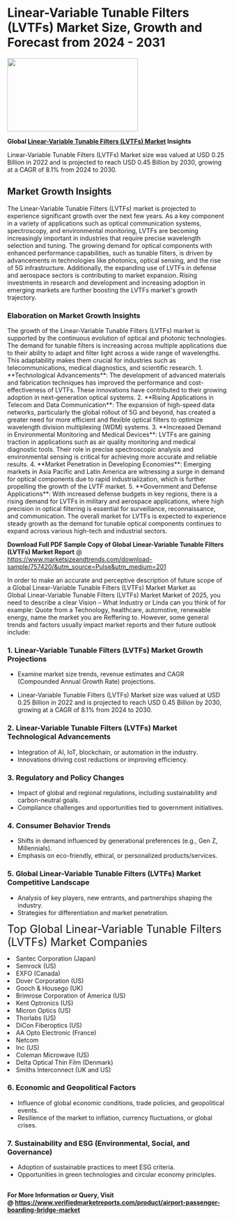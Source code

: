 <H1>Linear-Variable Tunable Filters (LVTFs) Market Size, Growth and Forecast from 2024 - 2031</H1><img class="aligncenter size-medium wp-image-584254" src="https://thirdeyenews.in/wp-content/uploads/2024/09/Global-Market-Research-300x168.jpeg" alt="" width="300" height="168" /><p><strong>Global&nbsp;<a href="https://www.marketsizeandtrends.com/download-sample/757420/&amp;utm_source=Pulse&amp;utm_medium=201">Linear-Variable Tunable Filters (LVTFs) Market</a> Insights</strong></p><p>Linear-Variable Tunable Filters (LVTFs) Market size was valued at USD 0.25 Billion in 2022 and is projected to reach USD 0.45 Billion by 2030, growing at a CAGR of 8.1% from 2024 to 2030.</p><p><h2>Market Growth Insights</h2> The Linear-Variable Tunable Filters (LVTFs) market is projected to experience significant growth over the next few years. As a key component in a variety of applications such as optical communication systems, spectroscopy, and environmental monitoring, LVTFs are becoming increasingly important in industries that require precise wavelength selection and tuning. The growing demand for optical components with enhanced performance capabilities, such as tunable filters, is driven by advancements in technologies like photonics, optical sensing, and the rise of 5G infrastructure. Additionally, the expanding use of LVTFs in defense and aerospace sectors is contributing to market expansion. Rising investments in research and development and increasing adoption in emerging markets are further boosting the LVTFs market's growth trajectory. <h3>Elaboration on Market Growth Insights</h3> The growth of the Linear-Variable Tunable Filters (LVTFs) market is supported by the continuous evolution of optical and photonic technologies. The demand for tunable filters is increasing across multiple applications due to their ability to adapt and filter light across a wide range of wavelengths. This adaptability makes them crucial for industries such as telecommunications, medical diagnostics, and scientific research. 1. **Technological Advancements**: The development of advanced materials and fabrication techniques has improved the performance and cost-effectiveness of LVTFs. These innovations have contributed to their growing adoption in next-generation optical systems. 2. **Rising Applications in Telecom and Data Communication**: The expansion of high-speed data networks, particularly the global rollout of 5G and beyond, has created a greater need for more efficient and flexible optical filters to optimize wavelength division multiplexing (WDM) systems. 3. **Increased Demand in Environmental Monitoring and Medical Devices**: LVTFs are gaining traction in applications such as air quality monitoring and medical diagnostic tools. Their role in precise spectroscopic analysis and environmental sensing is critical for achieving more accurate and reliable results. 4. **Market Penetration in Developing Economies**: Emerging markets in Asia Pacific and Latin America are witnessing a surge in demand for optical components due to rapid industrialization, which is further propelling the growth of the LVTF market. 5. **Government and Defense Applications**: With increased defense budgets in key regions, there is a rising demand for LVTFs in military and aerospace applications, where high precision in optical filtering is essential for surveillance, reconnaissance, and communication. The overall market for LVTFs is expected to experience steady growth as the demand for tunable optical components continues to expand across various high-tech and industrial sectors. </p><p><span class=""><strong>Download Full PDF Sample Copy of Global Linear-Variable Tunable Filters (LVTFs) Market Report</strong> @ <a href="https://www.marketsizeandtrends.com/download-sample/757420/&amp;utm_source=Pulse&amp;utm_medium=201" target="_blank">https://www.marketsizeandtrends.com/download-sample/757420/&amp;utm_source=Pulse&amp;utm_medium=201</a></span></p><p>In order to make an accurate and perceptive description of future scope of a Global&nbsp;Linear-Variable Tunable Filters (LVTFs) Market Market as Global&nbsp;Linear-Variable Tunable Filters (LVTFs) Market Market of 2025, you need to describe a clear Vision &ndash; What Industry or Linda can you think of for example: Quote from a Technology, healthcare, automotive, renewable energy, name the market you are Reffering to. However, some general trends and factors usually impact market reports and their future outlook include:</p><h3>1.&nbsp;<strong>Linear-Variable Tunable Filters (LVTFs) Market Growth Projections</strong></h3><ul><li>Examine market size trends, revenue estimates and CAGR (Compounded Annual Growth Rate) projections.</li><li><p>Linear-Variable Tunable Filters (LVTFs) Market size was valued at USD 0.25 Billion in 2022 and is projected to reach USD 0.45 Billion by 2030, growing at a CAGR of 8.1% from 2024 to 2030.</p></li></ul><h3>2.&nbsp;<strong>Linear-Variable Tunable Filters (LVTFs) Market Technological Advancements</strong></h3><ul><li>Integration of AI, IoT, blockchain, or automation in the industry.</li><li>Innovations driving cost reductions or improving efficiency.</li></ul><h3>3.&nbsp;<strong>Regulatory and Policy Changes</strong></h3><ul><li>Impact of global and regional regulations, including sustainability and carbon-neutral goals.</li><li>Compliance challenges and opportunities tied to government initiatives.</li></ul><h3>4.&nbsp;<strong>Consumer Behavior Trends</strong></h3><ul><li>Shifts in demand influenced by generational preferences (e.g., Gen Z, Millennials).</li><li>Emphasis on eco-friendly, ethical, or personalized products/services.</li></ul><h3>5.&nbsp;<strong>Global Linear-Variable Tunable Filters (LVTFs) Market Competitive Landscape</strong></h3><ul><li>Analysis of key players, new entrants, and partnerships shaping the industry.</li><li>Strategies for differentiation and market penetration.</li></ul><p data-pm-slice="1 1 []"><span style="color: inherit; font-family: inherit; font-size: 25px;">Top Global Linear-Variable Tunable Filters (LVTFs) Market Companies</span></p><div class="" data-test-id=""><p><li>Santec Corporation (Japan)</li><li> Semrock (US)</li><li> EXFO (Canada)</li><li> Dover Corporation (US)</li><li> Gooch & Housego (UK)</li><li> Brimrose Corporation of America (US)</li><li> Kent Optronics (US)</li><li> Micron Optics (US)</li><li> Thorlabs (US)</li><li> DiCon Fiberoptics (US)</li><li> AA Opto Electronic (France)</li><li> Netcom</li><li> Inc (US)</li><li> Coleman Microwave (US)</li><li> Delta Optical Thin Film (Denmark)</li><li> Smiths Interconnect (UK and US)</li></p></div><h3>6.&nbsp;<strong>Economic and Geopolitical Factors</strong></h3><ul><li>Influence of global economic conditions, trade policies, and geopolitical events.</li><li>Resilience of the market to inflation, currency fluctuations, or global crises.</li></ul><h3>7.&nbsp;<strong>Sustainability and ESG (Environmental, Social, and Governance)</strong></h3><ul><li>Adoption of sustainable practices to meet ESG criteria.</li><li>Opportunities in green technologies and circular economy principles.</li></ul><h2><strong style="font-size: 14px;">For More Information or Query, Visit @&nbsp;</strong><a style="background-color: #ffffff; font-size: 14px;" href="https://www.marketsizeandtrends.com/report/linear-variable-tunable-filters-lvtfs-market/" target="_blank">https://www.verifiedmarketreports.com/product/airport-passenger-boarding-bridge-market</a></h2>
